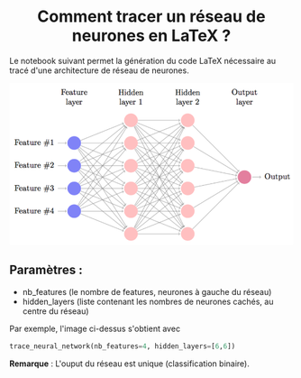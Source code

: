 <h1 align = "center">
Comment tracer un réseau de neurones en LaTeX ?
</h1>

Le notebook suivant permet la génération du code LaTeX nécessaire au tracé d'une architecture de réseau de neurones. 
<p align="center">
<img src="https://raw.githubusercontent.com/PierreDesmet/Draw_neural_network/master/NN.png" width="600">
</p>

## Paramètres : 
- nb_features (le nombre de features, neurones à gauche du réseau)
- hidden_layers (liste contenant les nombres de neurones cachés, au centre du réseau)

Par exemple, l'image ci-dessus s'obtient avec 
```python
trace_neural_network(nb_features=4, hidden_layers=[6,6])
```

**Remarque** : L'ouput du réseau est unique (classification binaire).